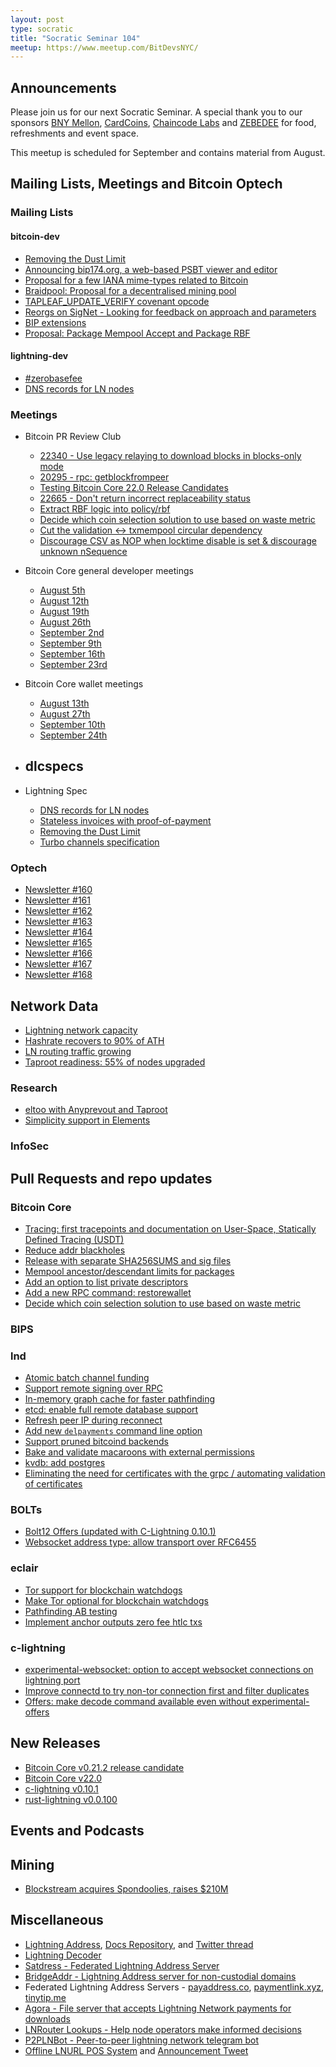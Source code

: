 ```yaml
---
layout: post
type: socratic
title: "Socratic Seminar 104"
meetup: https://www.meetup.com/BitDevsNYC/
---
```


## Announcements

Please join us for our next Socratic Seminar. A special thank you to our
sponsors [BNY Mellon](https://www.bnymellon.com/),
[CardCoins](https://cardcoins.co), [Chaincode Labs](https://chaincode.com) and
[ZEBEDEE](https://zebedee.io) for food, refreshments and event space.

This meetup is scheduled for September and contains material from August.

## Mailing Lists, Meetings and Bitcoin Optech

### Mailing Lists

#### bitcoin-dev

- [Removing the Dust Limit](https://lists.linuxfoundation.org/pipermail/bitcoin-dev/2021-August/019307.html)
- [Announcing bip174.org, a web-based PSBT viewer and editor](https://lists.linuxfoundation.org/pipermail/bitcoin-dev/2021-August/019355.html)
- [Proposal for a few IANA mime-types related to Bitcoin](https://lists.linuxfoundation.org/pipermail/bitcoin-dev/2021-August/019385.html)
- [Braidpool: Proposal for a decentralised mining pool](https://lists.linuxfoundation.org/pipermail/bitcoin-dev/2021-August/019371.html)
- [TAPLEAF_UPDATE_VERIFY covenant opcode](https://lists.linuxfoundation.org/pipermail/bitcoin-dev/2021-September/019419.html)
- [Reorgs on SigNet - Looking for feedback on approach and parameters](https://lists.linuxfoundation.org/pipermail/bitcoin-dev/2021-September/019413.html)
- [BIP extensions](https://lists.linuxfoundation.org/pipermail/bitcoin-dev/2021-September/019457.html)
- [Proposal: Package Mempool Accept and Package RBF](https://lists.linuxfoundation.org/pipermail/bitcoin-dev/2021-September/019464.html)

#### lightning-dev

- [#zerobasefee](https://lists.linuxfoundation.org/pipermail/lightning-dev/2021-August/003174.html)
- [DNS records for LN nodes](https://lists.linuxfoundation.org/pipermail/lightning-dev/2021-September/003224.html)

### Meetings

- Bitcoin PR Review Club
  - [22340 - Use legacy relaying to download blocks in blocks-only mode](https://bitcoincore.reviews/22340)
  - [20295 - rpc: getblockfrompeer](https://bitcoincore.reviews/20295)
  - [Testing Bitcoin Core 22.0 Release Candidates](https://bitcoincore.reviews/v22-rc-testing)
  - [22665 - Don't return incorrect replaceability status](https://bitcoincore.reviews/22665)
  - [Extract RBF logic into policy/rbf](https://bitcoincore.reviews/22675)
  - [Decide which coin selection solution to use based on waste metric](https://bitcoincore.reviews/22009)
  - [Cut the validation <-> txmempool circular dependency](https://bitcoincore.reviews/22677)
  - [Discourage CSV as NOP when locktime disable is set & discourage unknown nSequence](https://bitcoincore.reviews/22871)
- Bitcoin Core general developer meetings
  - [August 5th](https://www.erisian.com.au/bitcoin-core-dev/log-2021-08-05.html#l-223)
  - [August 12th](https://www.erisian.com.au/bitcoin-core-dev/log-2021-08-12.html#l-191)
  - [August 19th](https://www.erisian.com.au/bitcoin-core-dev/log-2021-08-19.html#l-298)
  - [August 26th](https://www.erisian.com.au/bitcoin-core-dev/log-2021-08-26.html#l-428)
  - [September 2nd](https://www.erisian.com.au/bitcoin-core-dev/log-2021-09-02.html#l-428)
  - [September 9th](https://www.erisian.com.au/bitcoin-core-dev/log-2021-09-02.html#l-428)
  - [September 16th](https://www.erisian.com.au/bitcoin-core-dev/log-2021-09-16.html#l-275)
  - [September 23rd](https://www.erisian.com.au/bitcoin-core-dev/log-2021-09-23.html#l-622)
- Bitcoin Core wallet meetings
  - [August 13th](https://www.erisian.com.au/bitcoin-core-dev/log-2021-08-13.html#l-220)
  - [August 27th](https://www.erisian.com.au/bitcoin-core-dev/log-2021-08-20.html#l-226)
  - [September 10th](https://www.erisian.com.au/bitcoin-core-dev/log-2021-09-10.html#l-696)
  - [September 24th](https://www.erisian.com.au/bitcoin-core-dev/log-2021-09-24.html#l-547)
- dlcspecs
  -

- Lightning Spec

  - [DNS records for LN nodes](https://lists.linuxfoundation.org/pipermail/lightning-dev/2021-September/003224.html)
  - [Stateless invoices with proof-of-payment](https://lists.linuxfoundation.org/pipermail/lightning-dev/2021-September/003236.html)
  - [Removing the Dust Limit](https://lists.linuxfoundation.org/pipermail/lightning-dev/2021-August/003145.html)
  - [Turbo channels specification](https://lists.linuxfoundation.org/pipermail/lightning-dev/2021-August/003166.html)

### Optech

- [Newsletter #160](https://bitcoinops.org/en/newsletters/2021/08/04/)
- [Newsletter #161](https://bitcoinops.org/en/newsletters/2021/08/11/)
- [Newsletter #162](https://bitcoinops.org/en/newsletters/2021/08/18/)
- [Newsletter #163](https://bitcoinops.org/en/newsletters/2021/08/25/)
- [Newsletter #164](https://bitcoinops.org/en/newsletters/2021/09/01/)
- [Newsletter #165](https://bitcoinops.org/en/newsletters/2021/09/08/)
- [Newsletter #166](https://bitcoinops.org/en/newsletters/2021/09/15/)
- [Newsletter #167](https://bitcoinops.org/en/newsletters/2021/09/22/)
- [Newsletter #168](https://bitcoinops.org/en/newsletters/2021/09/29/)

## Network Data

- [Lightning network capacity](https://bitcoinvisuals.com/ln-capacity)
- [Hashrate recovers to 90% of ATH](https://miningpoolstats.stream/bitcoin)
- [LN routing traffic growing](https://twitter.com/LNMarkets/status/1433718559306362880)
- [Taproot readiness: 55% of nodes upgraded](https://twitter.com/taproot_signal/status/1442851595109257216)

### Research

- [eltoo with Anyprevout and Taproot](https://yakshaver.org/2021/07/26/first.html)
- [Simplicity support in Elements](https://twitter.com/n1ckler/status/1422587944838303745)

### InfoSec


## Pull Requests and repo updates

### Bitcoin Core

- [Tracing: first tracepoints and documentation on User-Space, Statically Defined Tracing (USDT)](https://github.com/bitcoin/bitcoin/pull/22006)
- [Reduce addr blackholes](https://github.com/bitcoin/bitcoin/pull/21528)
- [Release with separate SHA256SUMS and sig files](https://github.com/bitcoin/bitcoin/pull/22642)
- [Mempool ancestor/descendant limits for packages](https://github.com/bitcoin/bitcoin/pull/21800)
- [Add an option to list private descriptors](https://github.com/bitcoin/bitcoin/pull/21500)
- [Add a new RPC command: restorewallet](https://github.com/bitcoin/bitcoin/pull/22541)
- [Decide which coin selection solution to use based on waste metric](https://github.com/bitcoin/bitcoin/pull/22009)

### BIPS


### lnd

- [Atomic batch channel funding](https://github.com/lightningnetwork/lnd/pull/5356)
- [Support remote signing over RPC](https://github.com/lightningnetwork/lnd/pull/5689)
- [In-memory graph cache for faster pathfinding](https://github.com/lightningnetwork/lnd/pull/5642)
- [etcd: enable full remote database support](https://github.com/lightningnetwork/lnd/pull/5484)
- [Refresh peer IP during reconnect](https://github.com/lightningnetwork/lnd/pull/5538)
- [Add new `delpayments` command line option](https://github.com/lightningnetwork/lnd/pull/5778)
- [Support pruned bitcoind backends](https://github.com/lightningnetwork/lnd/pull/5154)
- [Bake and validate macaroons with external permissions](https://github.com/lightningnetwork/lnd/pull/5304)
- [kvdb: add postgres](https://github.com/lightningnetwork/lnd/pull/5366)
- [Eliminating the need for certificates with the grpc / automating validation of certificates](https://github.com/lightningnetwork/lnd/pull/5713)

### BOLTs
- [Bolt12 Offers (updated with C-Lightning 0.10.1)](http://bolt12.org/)
- [Websocket address type: allow transport over RFC6455](https://github.com/lightningnetwork/lightning-rfc/pull/891)


### eclair

- [Tor support for blockchain watchdogs](https://github.com/ACINQ/eclair/pull/1907)
- [Make Tor optional for blockchain watchdogs](https://github.com/ACINQ/eclair/pull/1958)
- [Pathfinding AB testing](https://github.com/ACINQ/eclair/pull/1930)
- [Implement anchor outputs zero fee htlc txs](https://github.com/ACINQ/eclair/pull/1932)

### c-lightning

- [experimental-websocket: option to accept websocket connections on lightning port](https://github.com/ElementsProject/lightning/pull/4685)
- [Improve connectd to try non-tor connection first and filter duplicates](https://github.com/ElementsProject/lightning/pull/4731)
- [Offers: make decode command available even without experimental-offers](https://github.com/ElementsProject/lightning/pull/4696)

## New Releases

- [Bitcoin Core v0.21.2 release candidate](https://bitcoincore.org/bin/bitcoin-core-0.21.2/)
- [Bitcoin Core v22.0](https://bitcoincore.org/bin/bitcoin-core-22.0/)
- [c-lightning v0.10.1](https://github.com/ElementsProject/lightning/releases/tag/v0.10.1)
- [rust-lightning v0.0.100](https://github.com/rust-bitcoin/rust-lightning/releases/tag/v0.0.100)

## Events and Podcasts


## Mining

- [Blockstream acquires Spondoolies, raises $210M](https://twitter.com/CoinDesk/status/1430131880708526089)

## Miscellaneous

- [Lightning Address](https://lightningaddress.com), [Docs Repository](https://github.com/andreneves/lightning-address), and [Twitter thread](https://twitter.com/andreneves/status/1432351909478817801)
- [Lightning Decoder](https://lightningdecoder.com)
- [Satdress - Federated Lightning Address Server](https://github.com/fiatjaf/satdress)
- [BridgeAddr - Lightning Address server for non-custodial domains](https://github.com/fiatjaf/bridgeaddr)
- Federated Lightning Address Servers - [payaddress.co](https://payaddress.co), [paymentlink.xyz](https://paymentlink.xyz), [tinytip.me](https://tinytip.me)
- [Agora - File server that accepts Lightning Network payments for downloads](https://github.com/agora-org/agora/)
- [LNRouter Lookups - Help node operators make informed decisions](https://lnrouter.app/lookups)
- [P2PLNBot - Peer-to-peer lightning network telegram bot](https://github.com/grunch/p2plnbot)
- [Offline LNURL POS System](https://github.com/arcbtc/LNURLPoS) and [Announcement Tweet](https://twitter.com/arcbtc/status/1442511015669809152)

